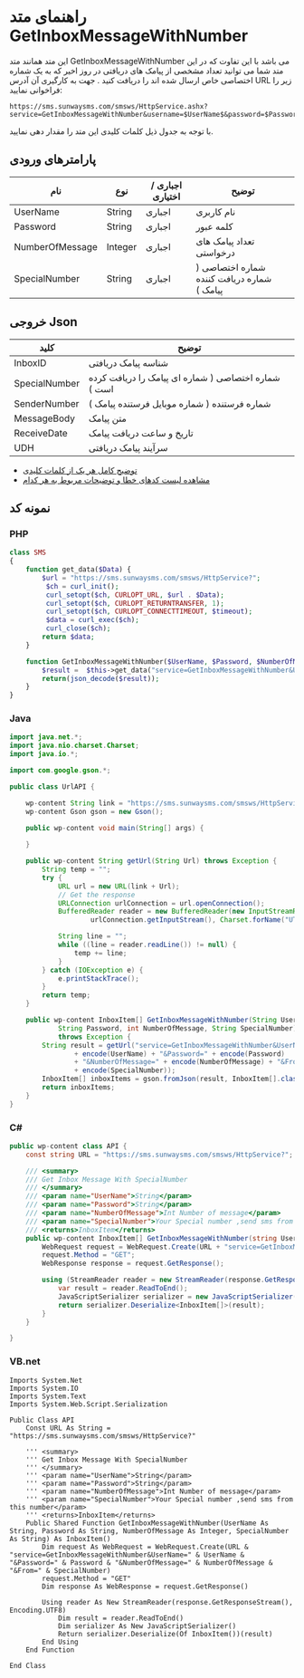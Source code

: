 # راهنمای متد GetInboxMessageWithNumber

این متد همانند متد GetInboxMessageWithNumber می باشد با این تفاوت که در این متد شما می توانید تعداد مشخصی از پیامک های دریافتی در روز اخیر که به یک شماره اختصاصی خاص ارسال شده اند را دریافت کنید . جهت به کارگیری آن آدرس URL زیر را فراخوانی نمایید:

```
https://sms.sunwaysms.com/smsws/HttpService.ashx?service=GetInboxMessageWithNumber&username=$UserName$&password=$Password$&NumberOfMessage=$NumberOfMessage$&from=$SpecialNumber$
```

با توجه به جدول ذیل کلمات کلیدی این متد را مقدار دهی نمایید.

## پارامترهای ورودی

| نام | نوع | اجباری / اختیاری | توضیح |
| --- | --- | --- | --- |
| UserName | String | اجباری | نام کاربری |
| Password | String | اجباری | کلمه عبور |
| NumberOfMessage | Integer | اجباری | تعداد پیامک های درخواستی |
| SpecialNumber | String | اجباری | شماره اختصاصی ( شماره دریافت کننده پیامک ) |

## خروجی Json

| کلید | توضیح |
| --- | --- |
| InboxID | شناسه پیامک دریافتی |
| SpecialNumber | شماره اختصاصی ( شماره ای پیامک را دریافت کرده است ) |
| SenderNumber | شماره فرستنده ( شماره موبایل فرستنده پیامک ) |
| MessageBody | متن پیامک |
| ReceiveDate | تاریخ و ساعت دریافت پیامک |
| UDH | سرآیند پیامک دریافتی |

- [ توضیح کامل هر یک از کلمات کلیدی](https://github.com/sunwaysms/url/blob/main/Parameters.md)
- [مشاهده لیست کدهای خطا و توضیحات مربوط به هر کدام](https://github.com/sunwaysms/url/blob/main/Errors.md)

## نمونه کد

### PHP

```PHP
class SMS
{
    function get_data($Data) {
        $url = "https://sms.sunwaysms.com/smsws/HttpService?";
         $ch = curl_init();
         curl_setopt($ch, CURLOPT_URL, $url . $Data);
         curl_setopt($ch, CURLOPT_RETURNTRANSFER, 1);
         curl_setopt($ch, CURLOPT_CONNECTTIMEOUT, $timeout);
         $data = curl_exec($ch);
         curl_close($ch);
        return $data;
    }

    function GetInboxMessageWithNumber($UserName, $Password, $NumberOfMessage, $SpecialNumber) {
        $result =  $this->get_data("service=GetInboxMessageWithNumber&UserName=" . urlencode($UserName) . "&Password=" . urlencode($Password) . "&NumberOfMessage=" . urlencode($NumberOfMessage) . "&From=" . urlencode($SpecialNumber));
        return(json_decode($result));
    }
}
```

### Java

```Java
import java.net.*;
import java.nio.charset.Charset;
import java.io.*;

import com.google.gson.*;

public class UrlAPI {

    wp-content String link = "https://sms.sunwaysms.com/smsws/HttpService?";
    wp-content Gson gson = new Gson();

    public wp-content void main(String[] args) {
        
    }

    public wp-content String getUrl(String Url) throws Exception {
        String temp = "";
        try {
            URL url = new URL(link + Url);
            // Get the response
            URLConnection urlConnection = url.openConnection();
            BufferedReader reader = new BufferedReader(new InputStreamReader(
                    urlConnection.getInputStream(), Charset.forName("UTF-8")));

            String line = "";
            while ((line = reader.readLine()) != null) {
                temp += line;
            }
        } catch (IOException e) {
            e.printStackTrace();
        }
        return temp;
    }

    public wp-content InboxItem[] GetInboxMessageWithNumber(String UserName,
            String Password, int NumberOfMessage, String SpecialNumber)
            throws Exception {
        String result = getUrl("service=GetInboxMessageWithNumber&UserName="
                + encode(UserName) + "&Password=" + encode(Password)
                + "&NumberOfMessage=" + encode(NumberOfMessage) + "&From="
                + encode(SpecialNumber));
        InboxItem[] inboxItems = gson.fromJson(result, InboxItem[].class);
        return inboxItems;
    }
}
```

### C#

```C#
public wp-content class API {
    const string URL = "https://sms.sunwaysms.com/smsws/HttpService?";

    /// <summary>
    /// Get Inbox Message With SpecialNumber
    /// </summary>
    /// <param name="UserName">String</param>
    /// <param name="Password">String</param>
    /// <param name="NumberOfMessage">Int Number of message</param>
    /// <param name="SpecialNumber">Your Special number ,send sms from this number</param>
    /// <returns>InboxItem</returns>
    public wp-content InboxItem[] GetInboxMessageWithNumber(string UserName, string Password, int NumberOfMessage, string SpecialNumber) {
        WebRequest request = WebRequest.Create(URL + "service=GetInboxMessageWithNumber&UserName=" + UserName + "&Password=" + Password + "&NumberOfMessage=" + NumberOfMessage + "&From=" + SpecialNumber);
        request.Method = "GET";
        WebResponse response = request.GetResponse();

        using (StreamReader reader = new StreamReader(response.GetResponseStream(), Encoding.UTF8)) {
            var result = reader.ReadToEnd();
            JavaScriptSerializer serializer = new JavaScriptSerializer();
            return serializer.Deserialize<InboxItem[]>(result);
        }
    }

}
```

### VB.net

```VB
Imports System.Net
Imports System.IO
Imports System.Text
Imports System.Web.Script.Serialization

Public Class API
    Const URL As String = "https://sms.sunwaysms.com/smsws/HttpService?"

    ''' <summary>
    ''' Get Inbox Message With SpecialNumber
    ''' </summary>
    ''' <param name="UserName">String</param>
    ''' <param name="Password">String</param>
    ''' <param name="NumberOfMessage">Int Number of message</param>
    ''' <param name="SpecialNumber">Your Special number ,send sms from this number</param>
    ''' <returns>InboxItem</returns>
    Public Shared Function GetInboxMessageWithNumber(UserName As String, Password As String, NumberOfMessage As Integer, SpecialNumber As String) As InboxItem()
        Dim request As WebRequest = WebRequest.Create(URL & "service=GetInboxMessageWithNumber&UserName=" & UserName & "&Password=" & Password & "&NumberOfMessage=" & NumberOfMessage & "&From=" & SpecialNumber)
        request.Method = "GET"
        Dim response As WebResponse = request.GetResponse()

        Using reader As New StreamReader(response.GetResponseStream(), Encoding.UTF8)
            Dim result = reader.ReadToEnd()
            Dim serializer As New JavaScriptSerializer()
            Return serializer.Deserialize(Of InboxItem())(result)
        End Using
    End Function

End Class
```
